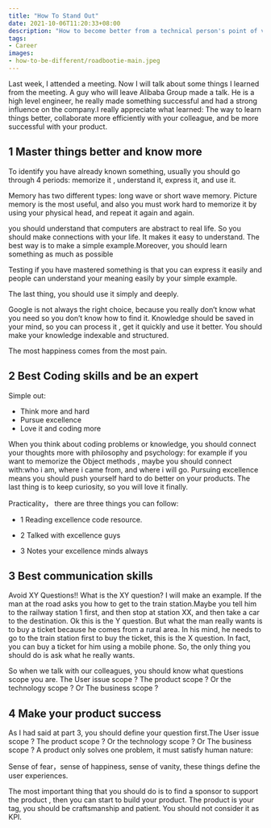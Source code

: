 ```yaml
---
title: "How To Stand Out"
date: 2021-10-06T11:20:33+08:00
description: "How to become better from a technical person's point of view"
tags:
- Career
images:
- how-to-be-different/roadbootie-main.jpeg
---
```


Last week, I attended a meeting. Now I will talk about some things I learned from the meeting. A guy who will leave Alibaba Group made a talk. He is a high level engineer, he really made something successful and had a strong influence on the company.I really appreciate what learned: The way to learn things better, collaborate more efficiently with your colleague, and be more successful with your product.

## 1 Master things better and know more

To identify you have already known something, usually you should go through 4 periods: memorize it , understand it, express it, and use it.

Memory has two different types: long wave or short wave memory. Picture memory is the most useful, and also you must work hard to memorize it by using your physical head, and repeat it again and again.

you should understand that computers are abstract to real life. So you should make connections with your life. It makes it easy to understand. The best way is to make a simple example.Moreover, you should learn something as much as possible

Testing if you have mastered something is that you can express it easily and people can understand your meaning easily by your simple example.

The last thing, you should use it simply and deeply.

Google is not always the right choice, because you really don’t know what you need so you don’t know how to find it. Knowledge should be saved in your mind, so you can process it , get it quickly and use it better. You should make your knowledge indexable and structured.

The most happiness comes from the most pain.

## 2 Best Coding skills and be an expert

Simple out:

+ Think more and hard  
+ Pursue excellence  
+ Love it and coding more  

When you think about coding problems or knowledge, you should connect your thoughts more with philosophy and psychology: for example if you want to memorize the Object methods , maybe you should connect with:who i am, where i came from, and where i will go. Pursuing excellence means you should push yourself hard to do better on your products. The last thing is to keep curiosity, so you will love it finally.

Practicality， there are three things you can follow:

+ 1 Reading excellence code resource.

+ 2 Talked with excellence guys

+ 3 Notes your excellence minds always

## 3 Best communication skills

Avoid XY Questions!! What is the XY question? I will make an example. If the man at the road asks you how to get to the train station.Maybe you tell him to the railway station 1 first, and then stop at station XX, and then take a car to the destination. Ok this is the Y question. But what the man really wants is to buy a ticket because he comes from a rural area. In his mind, he needs to go to the train station first to buy the ticket, this is the X question. In fact, you can buy a ticket for him using a mobile phone. So, the only thing you should do is ask what he really wants.

So when we talk with our colleagues, you should know what questions scope you are. The User issue scope ? The product scope ? Or the technology scope ? Or The business scope ?

## 4 Make your product success

As I had said at part 3, you should define your question first.The User issue scope ? The product scope ? Or the technology scope ? Or The business scope ? A product only solves one problem, it must satisfy human nature:

Sense of fear，sense of happiness, sense of vanity, these things define the user experiences.

The most important thing that you should do is to find a sponsor to support the product , then you can start to build your product. The product is your tag, you should be craftsmanship and patient. You should not consider it as KPI.